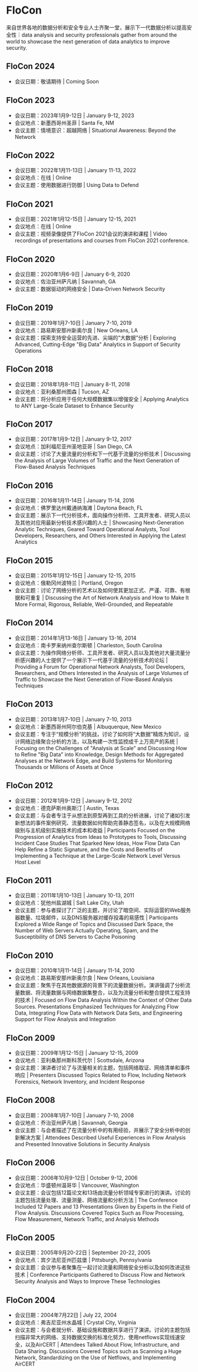 # FloCon
来自世界各地的数据分析和安全专业人士齐聚一堂，展示下一代数据分析以提高安全性｜data analysis and security professionals gather from around the world to showcase the next generation of data analytics to improve security.

## FloCon 2024
- 会议日期：敬请期待 | Coming Soon

## FloCon 2023
- 会议日期：2023年1月9-12日 | January 9-12, 2023
- 会议地点：新墨西哥州圣菲 | Santa Fe, NM
- 会议主题：情境意识：超越网络 | Situational Awareness: Beyond the Network

## FloCon 2022
- 会议日期：2022年1月11-13日 | January 11-13, 2022
- 会议地点：在线 | Online
- 会议主题：使用数据进行防御 | Using Data to Defend

## FloCon 2021
- 会议日期：2021年1月12-15日 | January 12-15, 2021
- 会议地点：在线 | Online
- 会议主题：视频录像提供了FloCon 2021会议的演讲和课程 | Video recordings of presentations and courses from FloCon 2021 conference.

## FloCon 2020
- 会议日期：2020年1月6-9日 | January 6-9, 2020
- 会议地点：佐治亚州萨凡纳 | Savannah, GA
- 会议主题：数据驱动的网络安全 | Data-Driven Network Security

## FloCon 2019
- 会议日期：2019年1月7-10日 | January 7-10, 2019
- 会议地点：路易斯安那州新奥尔良 | New Orleans, LA
- 会议主题：探索支持安全运营的先进、尖端的“大数据”分析 | Exploring Advanced, Cutting-Edge "Big Data" Analytics in Support of Security Operations

## FloCon 2018
- 会议日期：2018年1月8-11日 | January 8-11, 2018
- 会议地点：亚利桑那州图森 | Tucson, AZ
- 会议主题：将分析应用于任何大规模数据集以增强安全 | Applying Analytics to ANY Large-Scale Dataset to Enhance Security

## FloCon 2017
- 会议日期：2017年1月9-12日 | January 9-12, 2017
- 会议地点：加利福尼亚州圣地亚哥 | San Diego, CA
- 会议主题：讨论了大量流量的分析和下一代基于流量的分析技术 | Discussing the Analysis of Large Volumes of Traffic and the Next Generation of Flow-Based Analysis Techniques

## FloCon 2016
- 会议日期：2016年1月11-14日 | January 11-14, 2016
- 会议地点：佛罗里达州戴通纳海滩 | Daytona Beach, FL
- 会议主题：展示下一代分析技术，面向操作分析师、工具开发者、研究人员以及其他对应用最新分析技术感兴趣的人士 | Showcasing Next-Generation Analytic Techniques, Geared Toward Operational Analysts, Tool Developers, Researchers, and Others Interested in Applying the Latest Analytics

## FloCon 2015
- 会议日期：2015年1月12-15日 | January 12-15, 2015
- 会议地点：俄勒冈州波特兰 | Portland, Oregon
- 会议主题：讨论了网络分析的艺术以及如何使其更加正式、严谨、可靠、有根据和可重复 | Discussing the Art of Network Analysis and How to Make It More Formal, Rigorous, Reliable, Well-Grounded, and Repeatable

## FloCon 2014
- 会议日期：2014年1月13-16日 | January 13-16, 2014
- 会议地点：南卡罗来纳州查尔斯顿 | Charleston, South Carolina
- 会议主题：为操作网络分析师、工具开发者、研究人员以及其他对大量流量分析感兴趣的人士提供了一个展示下一代基于流量的分析技术的论坛 | Providing a Forum for Operational Network Analysts, Tool Developers, Researchers, and Others Interested in the Analysis of Large Volumes of Traffic to Showcase the Next Generation of Flow-Based Analysis Techniques

## FloCon 2013
- 会议日期：2013年1月7-10日 | January 7-10, 2013
- 会议地点：新墨西哥州阿尔伯克基 | Albuquerque, New Mexico
- 会议主题：专注于“规模分析”的挑战，讨论了如何将“大数据”精炼为知识，设计网络边缘聚合分析的方法，以及构建一次性监控成千上万资产的系统 | Focusing on the Challenges of "Analysis at Scale" and Discussing How to Refine "Big Data" into Knowledge, Design Methods for Aggregated Analyses at the Network Edge, and Build Systems for Monitoring Thousands or Millions of Assets at Once

## FloCon 2012
- 会议日期：2012年1月9-12日 | January 9-12, 2012
- 会议地点：德克萨斯州奥斯汀 | Austin, Texas
- 会议主题：与会者专注于从想法到原型再到工具的分析进展，讨论了诸如引发新想法的事件案例研究、流量数据如何帮助完善静态签名，以及在大规模网络级别与主机级别实施技术的成本和收益 | Participants Focused on the Progression of Analytics from Ideas to Prototypes to Tools, Discussing Incident Case Studies That Sparked New Ideas, How Flow Data Can Help Refine a Static Signature, and the Costs and Benefits of Implementing a Technique at the Large-Scale Network Level Versus Host Level

## FloCon 2011
- 会议日期：2011年1月10-13日 | January 10-13, 2011
- 会议地点：犹他州盐湖城 | Salt Lake City, Utah
- 会议主题：参与者探讨了广泛的主题，并讨论了暗空间、实际运营的Web服务器数量、垃圾邮件，以及DNS服务器对缓存投毒的易感性 | Participants Explored a Wide Range of Topics and Discussed Dark Space, the Number of Web Servers Actually Operating, Spam, and the Susceptibility of DNS Servers to Cache Poisoning

## FloCon 2010
- 会议日期：2010年1月11-14日 | January 11-14, 2010
- 会议地点：路易斯安那州新奥尔良 | New Orleans, Louisiana
- 会议主题：聚焦于在其他数据源的背景下的流量数据分析。演讲强调了分析流量数据、将流量数据与网络数据集整合，以及为流量分析和整合提供工程支持的技术 | Focused on Flow Data Analysis Within the Context of Other Data Sources. Presentations Emphasized Techniques for Analyzing Flow Data, Integrating Flow Data with Network Data Sets, and Engineering Support for Flow Analysis and Integration

## FloCon 2009
- 会议日期：2009年1月12-15日 | January 12-15, 2009
- 会议地点：亚利桑那州斯科茨代尔 | Scottsdale, Arizona
- 会议主题：演讲者讨论了与流量相关的主题，包括网络取证、网络清单和事件响应 | Presenters Discussed Topics Related to Flow, Including Network Forensics, Network Inventory, and Incident Response

## FloCon 2008
- 会议日期：2008年1月7-10日 | January 7-10, 2008
- 会议地点：乔治亚州萨凡纳 | Savannah, Georgia
- 会议主题：与会者描述了在流量分析中的有用经验，并展示了安全分析中的创新解决方案 | Attendees Described Useful Experiences in Flow Analysis and Presented Innovative Solutions in Security Analysis

## FloCon 2006
- 会议日期：2006年10月9-12日 | October 9-12, 2006
- 会议地点：华盛顿州温哥华 | Vancouver, Washington
- 会议主题：会议包括12篇论文和13场由流量分析领域专家进行的演讲。讨论的主题包括流量处理、流量测量、网络流量和分析方法 | The Conference Included 12 Papers and 13 Presentations Given by Experts in the Field of Flow Analysis. Discussions Covered Topics Such as Flow Processing, Flow Measurement, Network Traffic, and Analysis Methods

## FloCon 2005
- 会议日期：2005年9月20-22日 | September 20-22, 2005
- 会议地点：宾夕法尼亚州匹兹堡 | Pittsburgh, Pennsylvania
- 会议主题：会议参与者聚集在一起讨论流量和网络安全分析以及如何改进这些技术 | Conference Participants Gathered to Discuss Flow and Network Security Analysis and Ways to Improve These Technologies

## FloCon 2004
- 会议日期：2004年7月22日 | July 22, 2004
- 会议地点：弗吉尼亚州水晶城 | Crystal City, Virginia
- 会议主题：与会者就分析、基础设施和数据共享进行了演讲。讨论的主题包括扫描非常大的网络、支持数据交换的标准化努力、使用netflows实现线速安全，以及AirCERT | Attendees Talked About Flow, Infrastructure, and Data Sharing. Discussions Covered Topics such as Scanning a Huge Network, Standardizing on the Use of Netflows, and Implementing AirCERT
